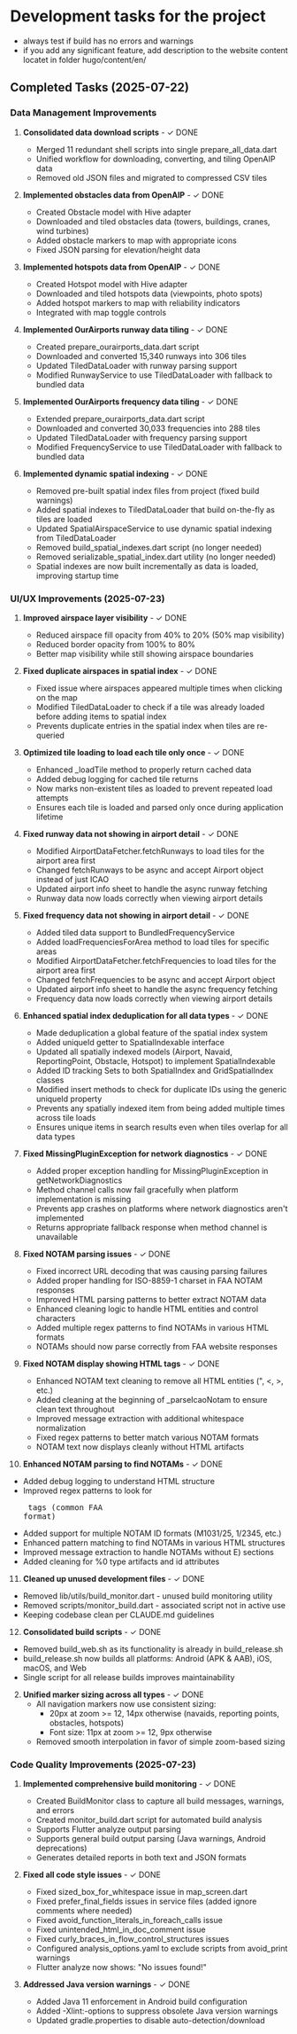 # Development tasks for the project
- always test if build has no errors and warnings
- if you add any significant feature, add description to the website content locatet in folder hugo/content/en/

## Completed Tasks (2025-07-22)

### Data Management Improvements
1. **Consolidated data download scripts** - ✓ DONE
   - Merged 11 redundant shell scripts into single prepare_all_data.dart
   - Unified workflow for downloading, converting, and tiling OpenAIP data
   - Removed old JSON files and migrated to compressed CSV tiles

2. **Implemented obstacles data from OpenAIP** - ✓ DONE
   - Created Obstacle model with Hive adapter
   - Downloaded and tiled obstacles data (towers, buildings, cranes, wind turbines)
   - Added obstacle markers to map with appropriate icons
   - Fixed JSON parsing for elevation/height data

3. **Implemented hotspots data from OpenAIP** - ✓ DONE
   - Created Hotspot model with Hive adapter
   - Downloaded and tiled hotspots data (viewpoints, photo spots)
   - Added hotspot markers to map with reliability indicators
   - Integrated with map toggle controls

4. **Implemented OurAirports runway data tiling** - ✓ DONE
   - Created prepare_ourairports_data.dart script
   - Downloaded and converted 15,340 runways into 306 tiles
   - Updated TiledDataLoader with runway parsing support
   - Modified RunwayService to use TiledDataLoader with fallback to bundled data

5. **Implemented OurAirports frequency data tiling** - ✓ DONE
   - Extended prepare_ourairports_data.dart script
   - Downloaded and converted 30,033 frequencies into 288 tiles
   - Updated TiledDataLoader with frequency parsing support
   - Modified FrequencyService to use TiledDataLoader with fallback to bundled data

6. **Implemented dynamic spatial indexing** - ✓ DONE
   - Removed pre-built spatial index files from project (fixed build warnings)
   - Added spatial indexes to TiledDataLoader that build on-the-fly as tiles are loaded
   - Updated SpatialAirspaceService to use dynamic spatial indexing from TiledDataLoader
   - Removed build_spatial_indexes.dart script (no longer needed)
   - Removed serializable_spatial_index.dart utility (no longer needed)
   - Spatial indexes are now built incrementally as data is loaded, improving startup time

### UI/UX Improvements (2025-07-23)
1. **Improved airspace layer visibility** - ✓ DONE
   - Reduced airspace fill opacity from 40% to 20% (50% map visibility)
   - Reduced border opacity from 100% to 80%
   - Better map visibility while still showing airspace boundaries

2. **Fixed duplicate airspaces in spatial index** - ✓ DONE
   - Fixed issue where airspaces appeared multiple times when clicking on the map
   - Modified TiledDataLoader to check if a tile was already loaded before adding items to spatial index
   - Prevents duplicate entries in the spatial index when tiles are re-queried

3. **Optimized tile loading to load each tile only once** - ✓ DONE
   - Enhanced _loadTile method to properly return cached data
   - Added debug logging for cached tile returns
   - Now marks non-existent tiles as loaded to prevent repeated load attempts
   - Ensures each tile is loaded and parsed only once during application lifetime

4. **Fixed runway data not showing in airport detail** - ✓ DONE
   - Modified AirportDataFetcher.fetchRunways to load tiles for the airport area first
   - Changed fetchRunways to be async and accept Airport object instead of just ICAO
   - Updated airport info sheet to handle the async runway fetching
   - Runway data now loads correctly when viewing airport details

5. **Fixed frequency data not showing in airport detail** - ✓ DONE
   - Added tiled data support to BundledFrequencyService
   - Added loadFrequenciesForArea method to load tiles for specific areas
   - Modified AirportDataFetcher.fetchFrequencies to load tiles for the airport area first
   - Changed fetchFrequencies to be async and accept Airport object
   - Updated airport info sheet to handle the async frequency fetching
   - Frequency data now loads correctly when viewing airport details

6. **Enhanced spatial index deduplication for all data types** - ✓ DONE
   - Made deduplication a global feature of the spatial index system
   - Added uniqueId getter to SpatialIndexable interface
   - Updated all spatially indexed models (Airport, Navaid, ReportingPoint, Obstacle, Hotspot) to implement SpatialIndexable
   - Added ID tracking Sets to both SpatialIndex and GridSpatialIndex classes
   - Modified insert methods to check for duplicate IDs using the generic uniqueId property
   - Prevents any spatially indexed item from being added multiple times across tile loads
   - Ensures unique items in search results even when tiles overlap for all data types

7. **Fixed MissingPluginException for network diagnostics** - ✓ DONE
   - Added proper exception handling for MissingPluginException in getNetworkDiagnostics
   - Method channel calls now fail gracefully when platform implementation is missing
   - Prevents app crashes on platforms where network diagnostics aren't implemented
   - Returns appropriate fallback response when method channel is unavailable

8. **Fixed NOTAM parsing issues** - ✓ DONE
   - Fixed incorrect URL decoding that was causing parsing failures
   - Added proper handling for ISO-8859-1 charset in FAA NOTAM responses
   - Improved HTML parsing patterns to better extract NOTAM data
   - Enhanced cleaning logic to handle HTML entities and control characters
   - Added multiple regex patterns to find NOTAMs in various HTML formats
   - NOTAMs should now parse correctly from FAA website responses

9. **Fixed NOTAM display showing HTML tags** - ✓ DONE
   - Enhanced NOTAM text cleaning to remove all HTML entities (&quot;, &lt;, &gt;, etc.)
   - Added cleaning at the beginning of _parseIcaoNotam to ensure clean text throughout
   - Improved message extraction with additional whitespace normalization
   - Fixed regex patterns to better match various NOTAM formats
   - NOTAM text now displays cleanly without HTML artifacts

10. **Enhanced NOTAM parsing to find NOTAMs** - ✓ DONE
   - Added debug logging to understand HTML structure
   - Improved regex patterns to look for <PRE> tags (common FAA format)
   - Added support for multiple NOTAM ID formats (M1031/25, 1/2345, etc.)
   - Enhanced pattern matching to find NOTAMs in various HTML structures
   - Improved message extraction to handle NOTAMs without E) sections
   - Added cleaning for %0 type artifacts and id attributes

11. **Cleaned up unused development files** - ✓ DONE
   - Removed lib/utils/build_monitor.dart - unused build monitoring utility
   - Removed scripts/monitor_build.dart - associated script not in active use
   - Keeping codebase clean per CLAUDE.md guidelines

12. **Consolidated build scripts** - ✓ DONE
   - Removed build_web.sh as its functionality is already in build_release.sh
   - build_release.sh now builds all platforms: Android (APK & AAB), iOS, macOS, and Web
   - Single script for all release builds improves maintainability

2. **Unified marker sizing across all types** - ✓ DONE
   - All navigation markers now use consistent sizing:
     - 20px at zoom >= 12, 14px otherwise (navaids, reporting points, obstacles, hotspots)
     - Font size: 11px at zoom >= 12, 9px otherwise
   - Removed smooth interpolation in favor of simple zoom-based sizing

### Code Quality Improvements (2025-07-23)
1. **Implemented comprehensive build monitoring** - ✓ DONE
   - Created BuildMonitor class to capture all build messages, warnings, and errors
   - Created monitor_build.dart script for automated build analysis
   - Supports Flutter analyze output parsing
   - Supports general build output parsing (Java warnings, Android deprecations)
   - Generates detailed reports in both text and JSON formats

2. **Fixed all code style issues** - ✓ DONE
   - Fixed sized_box_for_whitespace issue in map_screen.dart
   - Fixed prefer_final_fields issues in service files (added ignore comments where needed)
   - Fixed avoid_function_literals_in_foreach_calls issue
   - Fixed unintended_html_in_doc_comment issue
   - Fixed curly_braces_in_flow_control_structures issues
   - Configured analysis_options.yaml to exclude scripts from avoid_print warnings
   - Flutter analyze now shows: "No issues found!"

3. **Addressed Java version warnings** - ✓ DONE
   - Added Java 11 enforcement in Android build configuration
   - Added -Xlint:-options to suppress obsolete Java version warnings
   - Updated gradle.properties to disable auto-detection/download

